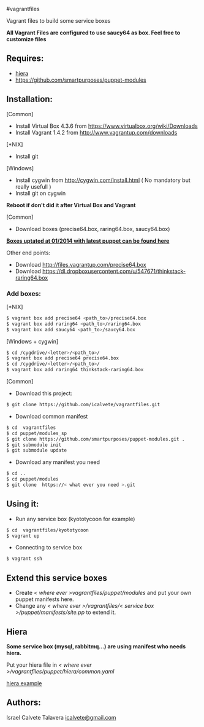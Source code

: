 #vagrantfiles

Vagrant files to build some service boxes

**All Vagrant Files are configured to use saucy64 as box. Feel free to customize files**

## Requires:

* [hiera](http://docs.puppetlabs.com/hiera/1/index.html)
* https://github.com/smartpurposes/puppet-modules

## Installation:

[Common]

* Install Virtual Box  4.3.6 from https://www.virtualbox.org/wiki/Downloads
* Install Vagrant 1.4.2 from http://www.vagrantup.com/downloads

[\*NIX]

* Install git

[Windows]

* Install cygwin from http://cygwin.com/install.html ( No mandatory  but really usefull )
* Install git on cygwin

**Reboot if don't did it after Virtual Box and Vagrant**

[Common]

* Download boxes (precise64.box, raring64.box,  saucy64.box)

**[Boxes uptated at 01/2014 with latest puppet can be found here](https://drive.google.com/folderview?id=0B7WTTQeWTJErRGFUUlUzaW9OSW8&usp=sharing)**

Other end points:

* Download http://files.vagrantup.com/precise64.box
* Download https://dl.dropboxusercontent.com/u/547671/thinkstack-raring64.box

### Add boxes:

[\*NIX]


```bash
$ vagrant box add precise64 <path_to>/precise64.box
$ vagrant box add raring64 <path_to>/raring64.box
$ vagrant box add saucy64 <path_to>/saucy64.box
```


[Windows + cygwin]

```bash
$ cd /cygdrive/<letter>/<path_to>/
$ vagrant box add precise64 precise64.box
$ cd /cygdrive/<letter>/<path_to>/
$ vagrant box add raring64 thinkstack-raring64.box
```


[Common]

* Download this project:

```bash
$ git clone https://github.com/icalvete/vagrantfiles.git 
```


* Download common manifest

```bash
$ cd  vagrantfiles
$ cd puppet/modules_sp
$ git clone https://github.com/smartpurposes/puppet-modules.git .
$ git submodule init
$ git submodule update
```

* Download any manifest you need

```bash
$ cd ..
$ cd puppet/modules
$ git clone  https://< what ever you need >.git
```

## Using it:

* Run any service box  (kyototycoon for example)


```bash
$ cd  vagrantfiles/kyototycoon
$ vagrant up
```

* Connecting to service box

```bash
$ vagrant ssh
```

## Extend this service boxes

* Create _< where ever >vagrantfiles/puppet/modules_ and put your own puppet manifests here.
* Change any _< where ever >/vagrantfiles/< service box >/puppet/manifests/site.pp_ to extend it.


## Hiera

**Some service box (mysql, rabbitmq...) are using manifest who needs hiera.**

Put your hiera file in _< where ever >/vagrantfiles/puppet/hiera/common.yaml_

[hiera example](https://github.com/icalvete/vagrantfiles/blob/master/puppet/hiera/common.yaml)


## Authors:

Israel Calvete Talavera <icalvete@gmail.com>
